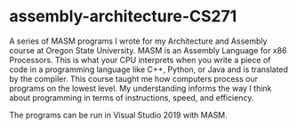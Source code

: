 # assembly-architecture-CS271
A series of MASM programs I wrote for my Architecture and Assembly course at Oregon State University. MASM is an Assembly Language for x86 Processors. This is what your CPU interprets when you write a piece of code in a programming language like C++, Python, or Java and is translated by the compiler. This course taught me how computers process our programs on the lowest level. My understanding informs the way I think about programming in terms of instructions, speed, and efficiency. 

The programs can be run in Visual Studio 2019 with MASM.


